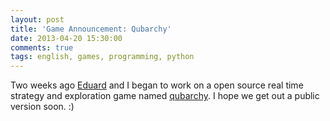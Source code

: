 ```yaml
---
layout: post
title: 'Game Announcement: Qubarchy'
date: 2013-04-20 15:30:00
comments: true
tags: english, games, programming, python
---
```


Two weeks ago [Eduard](http://www.aepsil0n.de) and I began to work on a open
source real time strategy and exploration game named
[qubarchy](http://qubarchy.aepsil0n.de/). I hope we get out a public version
soon. :)

